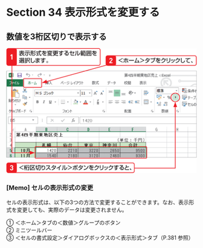 # Section 34 表示形式を変更する

## 数値を3桁区切りで表示する

![](001.png)

### [Memo] セルの表示形式の変更

セルの表示形式は、以下の3つの方法で変更することができます。なお、表示形式を変更しても、実際のデータは変更されません。
  
&#9312; ＜ホーム＞タブの＜数値＞グループのボタン  
&#9313; ミニツールバー  
&#9314; ＜セルの書式設定＞ダイアログボックスの＜表示形式＞タブ（P.381 参照）  
